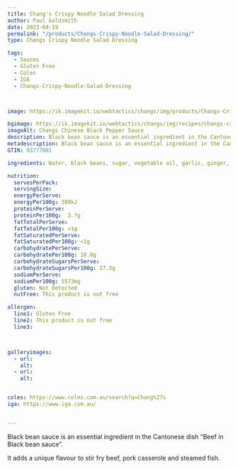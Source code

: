 ```yaml
---
title: Chang's Crispy Noodle Salad Dressing
author: Paul Goldsmith
date: 2023-04-19
permalink: "/products/Changs-Crispy-Noodle-Salad-Dressing/"
type: Changs Crispy Noodle Salad Dressing

tags:
  - Sauces
  - Gluten Free
  - Coles
  - IGA
  - Changs-Crispy-Noodle-Salad-Dressing



image: https://ik.imagekit.io/webtactics/changs/img/products/Changs-Crispy-Noodle-Salad-Dressing/Changs-Crispy-Noodle-Salad-Dressing-1000x1000.jpg

bgimage: https://ik.imagekit.io/webtactics/changs/img/recipes/changs-crispy-noodle-salad/changs-crispy-noodle-salad-1600x800.webp
imageAlt: Changs Chinese Black Pepper Sauce
description: Black bean sauce is an essential ingredient in the Cantonese dish  “Beef in Black bean sauce”. It adds a unique flavour to stir fry beef,  pork casserole and steamed fish.
metadescription: Black bean sauce is an essential ingredient in the Cantonese dish  “Beef in Black bean sauce”. It adds a unique flavour to stir fry beef,  pork casserole and steamed fish.
GTIN: 93777001

ingredients: Water, black beans, sugar, vegetable oil, garlic, ginger, corn starch, salt, spices

nutrition:
  servesPerPack:
  servingSize:
  energyPerServe:
  energyPer100g: 389kJ
  proteinPerServe:
  proteinPer100g:  3.7g
  fatTotalPerServe:
  fatTotalPer100g: <1g
  fatSaturatedPerServe:
  fatSaturatedPer100g: <1g
  carbohydratePerServe:
  carbohydratePer100g: 18.8g
  carbohydrateSugarsPerServe:
  carbohydrateSugarsPer100g: 17.3g
  sodiumPerServe:
  sodiumPer100g: 5573mg
  gluten: Not Detected
  nutFree: This product is nut free

allergen:
  line1: Gluten Free
  line2: This product is nut free
  line3:



galleryimages:
  - url: 
    alt: 
  - url: 
    alt: 


coles: https://www.coles.com.au/search?q=Chang%27s
iga: https://www.iga.com.au/


---
```




Black bean sauce is an essential ingredient in the Cantonese dish  “Beef in Black bean sauce”. 

It adds a unique flavour to stir fry beef,  pork casserole and steamed fish.

